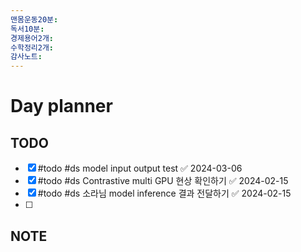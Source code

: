 ```yaml
---
맨몸운동20분: 
독서10분: 
경제용어2개: 
수학정리2개: 
감사노트:
---
```


# Day planner

## TODO 
- [x] #todo #ds model input output test ✅ 2024-03-06
- [x] #todo #ds Contrastive multi GPU 현상 확인하기 ✅ 2024-02-15
- [x] #todo #ds 소라님 model inference 결과 전달하기 ✅ 2024-02-15
- [ ] 


## NOTE

